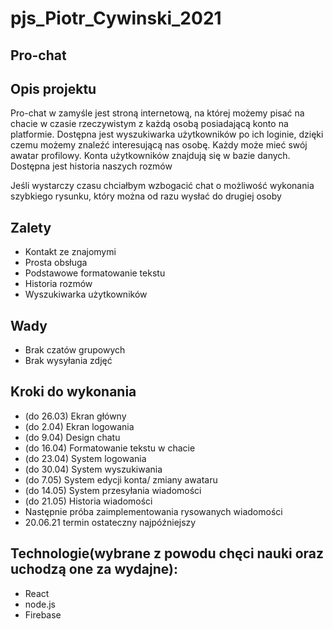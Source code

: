 # pjs_Piotr_Cywinski_2021
## Pro-chat

## Opis projektu
Pro-chat w zamyśle jest stroną internetową, na której możemy pisać na chacie w czasie rzeczywistym z każdą osobą posiadającą konto na platformie. Dostępna jest wyszukiwarka użytkowników po ich loginie, dzięki czemu możemy znaleźć interesującą nas osobę. Każdy może mieć swój awatar profilowy. Konta użytkowników znajdują się w bazie danych. Dostępna jest historia naszych rozmów

Jeśli wystarczy czasu chciałbym wzbogacić chat o możliwość wykonania szybkiego rysunku, który można od razu wysłać do drugiej osoby

## Zalety
- Kontakt ze znajomymi
- Prosta obsługa
- Podstawowe formatowanie tekstu
- Historia rozmów
- Wyszukiwarka użytkowników

## Wady
- Brak czatów grupowych
- Brak wysyłania zdjęć

## Kroki do wykonania
- (do 26.03)  Ekran główny          
- (do 2.04)   Ekran logowania       
- (do 9.04)   Design chatu          
- (do 16.04)  Formatowanie tekstu w chacie 
- (do 23.04)  System logowania      
- (do 30.04)  System wyszukiwania   
- (do 7.05)   System edycji konta/ zmiany awataru 
- (do 14.05)  System przesyłania wiadomości 
- (do 21.05)  Historia wiadomości    
- Następnie próba zaimplementowania rysowanych wiadomości
- 20.06.21 termin ostateczny najpóźniejszy

## Technologie(wybrane z powodu chęci nauki oraz uchodzą one za wydajne):
- React
- node.js
- Firebase
